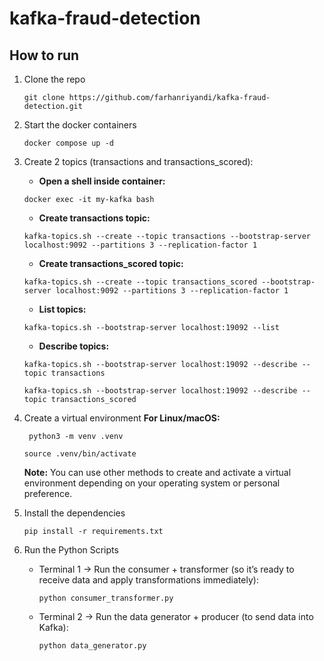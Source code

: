 # kafka-fraud-detection

## How to run
1. Clone the repo
    ```
    git clone https://github.com/farhanriyandi/kafka-fraud-detection.git
    ```   
2. Start the docker containers
    ```
    docker compose up -d
    ```     

3. Create 2 topics (transactions and transactions_scored):

   * **Open a shell inside container:**
   ```
   docker exec -it my-kafka bash
   ```
   
   * **Create transactions topic:**
   ```
   kafka-topics.sh --create --topic transactions --bootstrap-server localhost:9092 --partitions 3 --replication-factor 1
   ```

   * **Create transactions_scored topic:**
   ```
   kafka-topics.sh --create --topic transactions_scored --bootstrap-server localhost:9092 --partitions 3 --replication-factor 1
   ```

   * **List topics:**
   ```
   kafka-topics.sh --bootstrap-server localhost:19092 --list
   ```

   * **Describe topics:**
    ```
    kafka-topics.sh --bootstrap-server localhost:19092 --describe --topic transactions
    ```

    ```
    kafka-topics.sh --bootstrap-server localhost:19092 --describe --topic transactions_scored
    ```

5. Create a virtual environment **For Linux/macOS:**
   ```
    python3 -m venv .venv
   ```
   ```
   source .venv/bin/activate
   ```
   **Note:** You can use other methods to create and activate a virtual environment depending on your operating system or personal preference.

6. Install the dependencies
    ```
    pip install -r requirements.txt
    ```
7. Run the Python Scripts
   * Terminal 1 → Run the consumer + transformer (so it’s ready to receive data and apply transformations immediately):
     ```
     python consumer_transformer.py
     ```
   * Terminal 2 → Run the data generator + producer (to send data into Kafka):
     ```
     python data_generator.py
     ```
